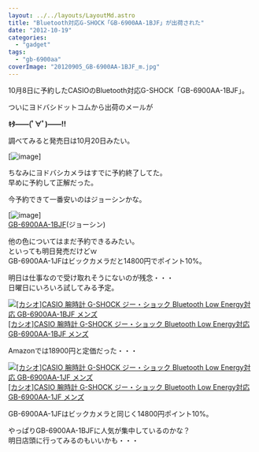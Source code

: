 ```yaml
---
layout: ../../layouts/LayoutMd.astro
title: "Bluetooth対応G-SHOCK「GB-6900AA-1BJF」が出荷された"
date: "2012-10-19"
categories: 
  - "gadget"
tags: 
  - "gb-6900aa"
coverImage: "20120905_GB-6900AA-1BJF_m.jpg"
---
```


10月8日に予約したCASIOのBluetooth対応G-SHOCK「GB-6900AA-1BJF」。

ついにヨドバシドットコムから出荷のメールが

**ｷﾀ――(ﾟ∀ﾟ)――!!**

調べてみると発売日は10月20日みたい。

[![image](/archive/images/image_thumb16.png "image")]

ちなみにヨドバシカメラはすでに予約終了してた。  
早めに予約して正解だった。

今予約できて一番安いのはジョーシンかな。

[![image](/archive/images/image_thumb17.png "image")]  
[GB-6900AA-1BJF](http://joshinweb.jp/watch/6597/4971850975533.html)(ジョーシン)

他の色についてはまだ予約できるみたい。  
といっても明日発売だけどｗ  
GB-6900AA-1JFはビックカメラだと14800円でポイント10%。

明日は仕事なので受け取れそうにないのが残念・・・  
日曜日にいろいろ試してみる予定。

[![[カシオ]CASIO 腕時計 G-SHOCK ジー・ショック Bluetooth Low Energy対応   GB-6900AA-1BJF メンズ](/archive/images/41z3vvsyxhL._SL75_.jpg)  
\[カシオ\]CASIO 腕時計 G-SHOCK ジー・ショック Bluetooth Low Energy対応 GB-6900AA-1BJF メンズ  
](https://www.amazon.co.jp/exec/obidos/ASIN/B009ELZ92A/mizuka123-22/ref=nosim)

Amazonでは18900円と定価だった・・・

[![[カシオ]CASIO 腕時計 G-SHOCK ジー・ショック Bluetooth Low Energy対応   GB-6900AA-1JF メンズ](/archive/images/51q9ALgwVBL._SL75_.jpg)  
\[カシオ\]CASIO 腕時計 G-SHOCK ジー・ショック Bluetooth Low Energy対応 GB-6900AA-1JF メンズ  
](https://www.amazon.co.jp/exec/obidos/ASIN/B009ELZ8ZS/mizuka123-22/ref=nosim)

  
GB-6900AA-1JFはビックカメラと同じく14800円ポイント10%。

やっぱりGB-6900AA-1BJFに人気が集中しているのかな？  
明日店頭に行ってみるのもいいかも・・・
